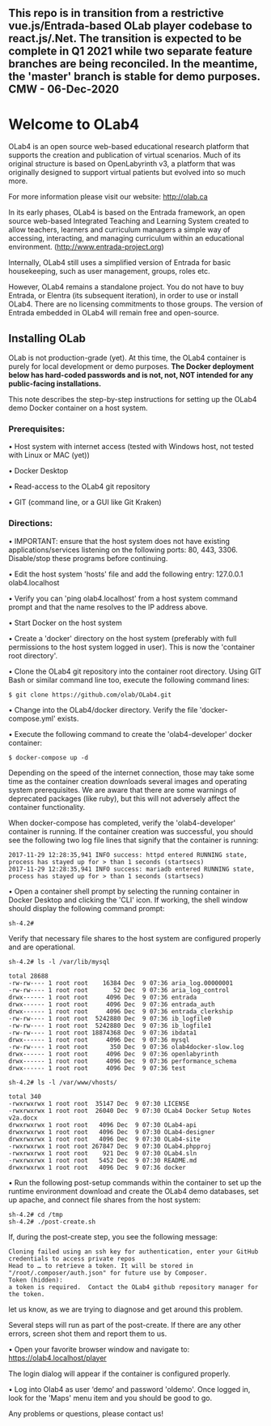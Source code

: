 ## This repo is in transition from a restrictive vue.js/Entrada-based OLab player codebase to react.js/.Net.  The transition is expected to be complete in Q1 2021 while two separate feature branches are being reconciled.  In the meantime, the 'master' branch is stable for demo purposes.  CMW - 06-Dec-2020

# Welcome to OLab4

OLab4 is an open source web-based educational research platform that supports the creation and publication of virtual scenarios. Much of its original structure is based on OpenLabyrinth v3, a platform that was originally designed to support virtual patients but evolved into so much more. 

For more information please visit our website: http://olab.ca 

In its early phases, OLab4 is based on the Entrada framework, an open source web-based Integrated Teaching and Learning System created to allow teachers, learners and
curriculum managers a simple way of accessing, interacting, and managing curriculum within an educational environment. (http://www.entrada-project.org)

Internally, OLab4 still uses a simplified version of Entrada for basic housekeeping, such as user management, groups, roles etc. 

However, OLab4 remains a standalone project. You do not have to buy Entrada, or Elentra (its subsequent iteration), in order to use or install OLab4. There are no licensing commitments to those groups. The version of Entrada embedded in OLab4 will remain free and open-source. 

## Installing OLab

OLab is not production-grade (yet).  At this time, the OLab4 container is purely for local development or demo purposes. **The Docker deployment below has hard-coded passwords and is not, not, NOT intended for any public-facing installations.**

This note describes the step-by-step instructions for setting up the OLab4 demo Docker container on a host system.

### Prerequisites:

•	Host system with internet access (tested with Windows host, not tested with Linux or MAC (yet))

•	Docker Desktop

•	Read-access to the OLab4 git repository

•	GIT (command line, or a GUI like Git Kraken)

### Directions:

•	IMPORTANT: ensure that the host system does not have existing applications/services listening on the following ports: 80, 443, 3306.  Disable/stop these programs before continuing.

•	Edit the host system 'hosts' file and add the following entry:
	127.0.0.1 olab4.localhost    
  
•	Verify you can 'ping olab4.localhost' from a host system command prompt and that the name resolves to the IP address above.

•	Start Docker on the host system

•	Create a 'docker' directory on the host system (preferably with full permissions to the host system logged in user).  This is now the 'container root directory'.

•	Clone the OLab4 git repository into the container root directory.  Using GIT Bash or similar command line too, execute the following command lines:

	$ git clone https://github.com/olab/OLab4.git

•	Change into the OLab4/docker directory.  Verify the file 'docker-compose.yml' exists.

•	Execute the following command to create the 'olab4-developer' docker container:

	$ docker-compose up -d  
  
  Depending on the speed of the internet connection, those may take some time as the container creation downloads several images and operating system prerequisites.  We are aware that there are some warnings of deprecated packages (like ruby), but this will not adversely affect the container functionality.
  
  When docker-compose has completed, verify the 'olab4-developer' container is running.  If the container creation was successful, you should see the following two log file lines that signify that the container is running:
  
	2017-11-29 12:28:35,941 INFO success: httpd entered RUNNING state, process has stayed up for > than 1 seconds (startsecs)
	2017-11-29 12:28:35,941 INFO success: mariadb entered RUNNING state, process has stayed up for > than 1 seconds (startsecs)
    
•	Open a container shell prompt by selecting the running container in Docker Desktop and clicking the 'CLI' icon.   If working, the shell window should display the following command prompt:
  
	sh-4.2#
  
  Verify that necessary file shares to the host system are configured properly and are operational.
  
	sh-4.2# ls -l /var/lib/mysql
  
	total 28688
	-rw-rw---- 1 root root    16384 Dec  9 07:36 aria_log.00000001
	-rw-rw---- 1 root root       52 Dec  9 07:36 aria_log_control
	drwx------ 1 root root     4096 Dec  9 07:36 entrada
	drwx------ 1 root root     4096 Dec  9 07:36 entrada_auth
	drwx------ 1 root root     4096 Dec  9 07:36 entrada_clerkship
	-rw-rw---- 1 root root  5242880 Dec  9 07:36 ib_logfile0
	-rw-rw---- 1 root root  5242880 Dec  9 07:36 ib_logfile1
	-rw-rw---- 1 root root 18874368 Dec  9 07:36 ibdata1
	drwx------ 1 root root     4096 Dec  9 07:36 mysql
	-rw-rw---- 1 root root      350 Dec  9 07:36 olab4docker-slow.log
	drwx------ 1 root root     4096 Dec  9 07:36 openlabyrinth
	drwx------ 1 root root     4096 Dec  9 07:36 performance_schema
	drwx------ 1 root root     4096 Dec  9 07:36 test

  	sh-4.2# ls -l /var/www/vhosts/
  
	total 340
	-rwxrwxrwx 1 root root  35147 Dec  9 07:30 LICENSE
	-rwxrwxrwx 1 root root  26040 Dec  9 07:30 OLab4 Docker Setup Notes v2a.docx
	drwxrwxrwx 1 root root   4096 Dec  9 07:30 OLab4-api
	drwxrwxrwx 1 root root   4096 Dec  9 07:30 OLab4-designer
	drwxrwxrwx 1 root root   4096 Dec  9 07:30 OLab4-site
	-rwxrwxrwx 1 root root 267847 Dec  9 07:30 OLab4.phpproj
	-rwxrwxrwx 1 root root    921 Dec  9 07:30 OLab4.sln
	-rwxrwxrwx 1 root root   5452 Dec  9 07:30 README.md
	drwxrwxrwx 1 root root   4096 Dec  9 07:36 docker  
	
•	Run the following post-setup commands within the container to set up the runtime environment download and create the OLab4 demo databases, set up apache, and connect file shares from the host system:

	sh-4.2# cd /tmp
	sh-4.2# ./post-create.sh
	
  If, during the post-create step, you see the following message:
  
	Cloning failed using an ssh key for authentication, enter your GitHub credentials to access private repos
	Head to … to retrieve a token. It will be stored in "/root/.composer/auth.json" for future use by Composer.
	Token (hidden):
	a token is required.  Contact the OLab4 github repository manager for the token.
	
  let us know, as we are trying to diagnose and get around this problem.
  
  Several steps will run as part of the post-create.  If there are any other errors, screen shot them and report them to us.
  
•	Open your favorite browser window and navigate to:
	https://olab4.localhost/player
  
  The login dialog will appear if the container is configured properly.
  
•	Log into Olab4 as user ‘demo’ and password 'oldemo'.  Once logged in, look for the 'Maps' menu item and you should be good to go.

Any problems or questions, please contact us!

